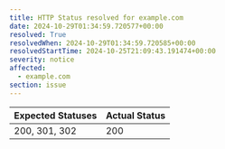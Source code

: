 ```yaml
---
title: HTTP Status resolved for example.com
date: 2024-10-29T01:34:59.720577+00:00
resolved: True
resolvedWhen: 2024-10-29T01:34:59.720585+00:00
resolvedStartTime: 2024-10-25T21:09:43.191474+00:00
severity: notice
affected:
  - example.com
section: issue
---
```


| Expected Statuses | Actual Status  |
|-------------------|----------------|
| 200, 301, 302 | 200 |
